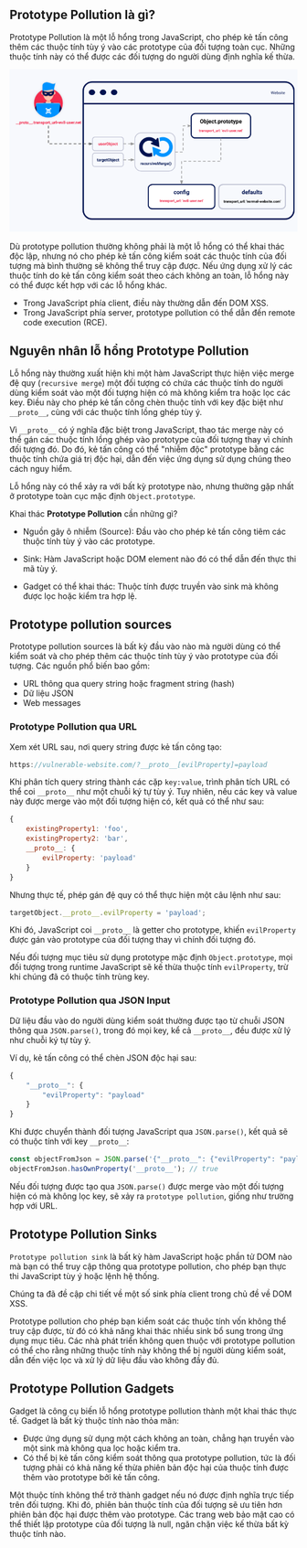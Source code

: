 ## Prototype Pollution là gì?
Prototype Pollution là một lỗ hổng trong JavaScript, cho phép kẻ tấn công thêm các thuộc tính tùy ý vào các prototype của đối tượng toàn cục. Những thuộc tính này có thể được các đối tượng do người dùng định nghĩa kế thừa.

![alt text](image.png)

Dù prototype pollution thường không phải là một lỗ hổng có thể khai thác độc lập, nhưng nó cho phép kẻ tấn công kiểm soát các thuộc tính của đối tượng mà bình thường sẽ không thể truy cập được. Nếu ứng dụng xử lý các thuộc tính do kẻ tấn công kiểm soát theo cách không an toàn, lỗ hổng này có thể được kết hợp với các lỗ hổng khác.

- Trong JavaScript phía client, điều này thường dẫn đến DOM XSS.
- Trong JavaScript phía server, prototype pollution có thể dẫn đến remote code execution (RCE).

## Nguyên nhân lỗ hổng Prototype Pollution
Lỗ hổng này thường xuất hiện khi một hàm JavaScript thực hiện việc merge đệ quy (`recursive merge`) một đối tượng có chứa các thuộc tính do người dùng kiểm soát vào một đối tượng hiện có mà không kiểm tra hoặc lọc các key. Điều này cho phép kẻ tấn công chèn thuộc tính với key đặc biệt như `__proto__`, cùng với các thuộc tính lồng ghép tùy ý.

Vì `__proto__` có ý nghĩa đặc biệt trong JavaScript, thao tác merge này có thể gán các thuộc tính lồng ghép vào prototype của đối tượng thay vì chính đối tượng đó. Do đó, kẻ tấn công có thể "nhiễm độc" prototype bằng các thuộc tính chứa giá trị độc hại, dẫn đến việc ứng dụng sử dụng chúng theo cách nguy hiểm.

Lỗ hổng này có thể xảy ra với bất kỳ prototype nào, nhưng thường gặp nhất ở prototype toàn cục mặc định `Object.prototype`.

Khai thác **Prototype Pollution** cần những gì?
- Nguồn gây ô nhiễm (Source):
Đầu vào cho phép kẻ tấn công tiêm các thuộc tính tùy ý vào các prototype.

- Sink:
Hàm JavaScript hoặc DOM element nào đó có thể dẫn đến thực thi mã tùy ý.

- Gadget có thể khai thác:
Thuộc tính được truyền vào sink mà không được lọc hoặc kiểm tra hợp lệ.

## Prototype pollution sources
Prototype pollution sources là bất kỳ đầu vào nào mà người dùng có thể kiểm soát và cho phép thêm các thuộc tính tùy ý vào prototype của đối tượng. Các nguồn phổ biến bao gồm:

- URL thông qua query string hoặc fragment string (hash)
- Dữ liệu JSON
- Web messages

### Prototype Pollution qua URL
Xem xét URL sau, nơi query string được kẻ tấn công tạo:
```js
https://vulnerable-website.com/?__proto__[evilProperty]=payload
```

Khi phân tích query string thành các cặp `key:value`, trình phân tích URL có thể coi `__proto__` như một chuỗi ký tự tùy ý. Tuy nhiên, nếu các key và value này được merge vào một đối tượng hiện có, kết quả có thể như sau:

```js
{
    existingProperty1: 'foo',
    existingProperty2: 'bar',
    __proto__: {
        evilProperty: 'payload'
    }
}
```
Nhưng thực tế, phép gán đệ quy có thể thực hiện một câu lệnh như sau:
```js
targetObject.__proto__.evilProperty = 'payload';
```

Khi đó, JavaScript coi `__proto__` là getter cho prototype, khiến `evilProperty` được gán vào prototype của đối tượng thay vì chính đối tượng đó.

Nếu đối tượng mục tiêu sử dụng prototype mặc định `Object.prototype`, mọi đối tượng trong runtime JavaScript sẽ kế thừa thuộc tính `evilProperty`, trừ khi chúng đã có thuộc tính trùng key.

### Prototype Pollution qua JSON Input
Dữ liệu đầu vào do người dùng kiểm soát thường được tạo từ chuỗi JSON thông qua `JSON.parse()`, trong đó mọi key, kể cả `__proto__`, đều được xử lý như chuỗi ký tự tùy ý.

Ví dụ, kẻ tấn công có thể chèn JSON độc hại sau:
```js
{
    "__proto__": {
        "evilProperty": "payload"
    }
}
```

Khi được chuyển thành đối tượng JavaScript qua `JSON.parse()`, kết quả sẽ có thuộc tính với key `__proto__`:
```js
const objectFromJson = JSON.parse('{"__proto__": {"evilProperty": "payload"}}');
objectFromJson.hasOwnProperty('__proto__'); // true
```

Nếu đối tượng được tạo qua `JSON.parse()` được merge vào một đối tượng hiện có mà không lọc key, sẽ xảy ra `prototype pollution`, giống như trường hợp với URL.

## Prototype Pollution Sinks
`Prototype pollution sink` là bất kỳ hàm JavaScript hoặc phần tử DOM nào mà bạn có thể truy cập thông qua prototype pollution, cho phép bạn thực thi JavaScript tùy ý hoặc lệnh hệ thống.

Chúng ta đã đề cập chi tiết về một số sink phía client trong chủ đề về DOM XSS.

Prototype pollution cho phép bạn kiểm soát các thuộc tính vốn không thể truy cập được, từ đó có khả năng khai thác nhiều sink bổ sung trong ứng dụng mục tiêu. Các nhà phát triển không quen thuộc với prototype pollution có thể cho rằng những thuộc tính này không thể bị người dùng kiểm soát, dẫn đến việc lọc và xử lý dữ liệu đầu vào không đầy đủ.


## Prototype Pollution Gadgets
Gadget là công cụ biến lỗ hổng prototype pollution thành một khai thác thực tế. Gadget là bất kỳ thuộc tính nào thỏa mãn:

- Được ứng dụng sử dụng một cách không an toàn, chẳng hạn truyền vào một sink mà không qua lọc hoặc kiểm tra.
- Có thể bị kẻ tấn công kiểm soát thông qua prototype pollution, tức là đối tượng phải có khả năng kế thừa phiên bản độc hại của thuộc tính được thêm vào prototype bởi kẻ tấn công.

Một thuộc tính không thể trở thành gadget nếu nó được định nghĩa trực tiếp trên đối tượng. Khi đó, phiên bản thuộc tính của đối tượng sẽ ưu tiên hơn phiên bản độc hại được thêm vào prototype. Các trang web bảo mật cao có thể thiết lập prototype của đối tượng là null, ngăn chặn việc kế thừa bất kỳ thuộc tính nào.


